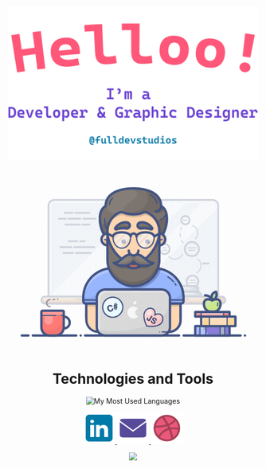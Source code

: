 <div align="center">
  <img alt="Hi, I'm Ebubekir. I'm developing open source!" src="./assets/gh-readme-header.png" />
  <img alt="GIF Video" src="./assets/tenor.gif" />

<h1>Technologies and Tools</h1>

<p>
  <img src="https://github-readme-stats.vercel.app/api/top-langs/?username=ebu13&layout=compact&langs_count=12" alt="My Most Used Languages" />
</p>
<p>
    <a href="https://www.linkedin.com/in/ebubekir-nazli-13esn/">
        <img src="assets/linkedin_icon.svg" alt="LinkedIn Icon" width="64" height="64">
    </a>
    <a href="mailto:fulldevstudios@gmail.com">
        <img src="assets/email_icon.svg" alt="Email Icon" width="64" height="64">
    </a>
    <a href="https://dribbble.com/devebu">
        <img src="assets/dribbble_icon.svg" alt="Dribbble Icon" width="64" height="64">
    </a>
</p>
<p align="center">
  <a href="https://github.com/DenverCoder1/readme-typing-svg"><img src="https://readme-typing-svg.herokuapp.com?lines=Technologies+and+Tools;&center=true&width=380&height=55"></a>
</p>
</div>